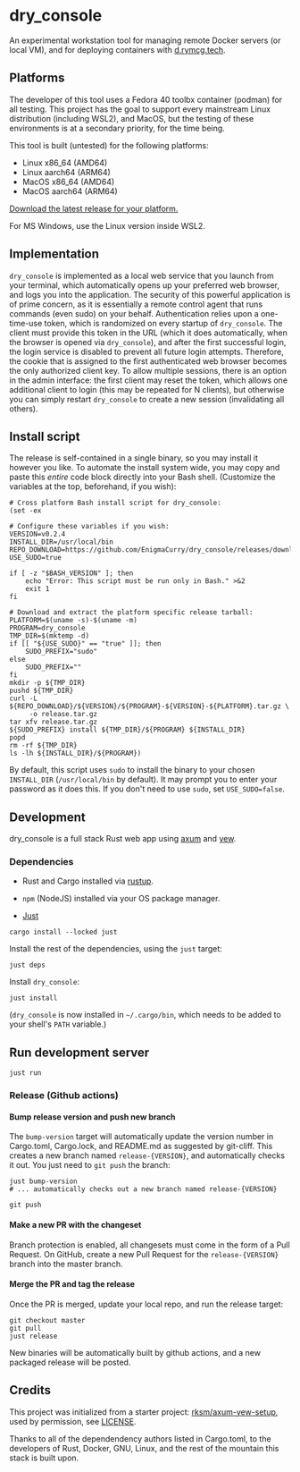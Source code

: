 # dry_console

An experimental workstation tool for managing remote Docker servers
(or local VM), and for deploying containers with
[d.rymcg.tech](d.rymcg.tech).

## Platforms

The developer of this tool uses a Fedora 40 toolbx container (podman)
for all testing. This project has the goal to support every mainstream
Linux distribution (including WSL2), and MacOS, but the testing of
these environments is at a secondary priority, for the time being.

This tool is built (untested) for the following platforms:

 * Linux x86_64 (AMD64)
 * Linux aarch64 (ARM64)
 * MacOS x86_64 (AMD64)
 * MacOS aarch64 (ARM64)

[Download the latest release for your platform.](https://github.com/EnigmaCurry/dry_console/releases)

For MS Windows, use the Linux version inside WSL2.

## Implementation

`dry_console` is implemented as a local web service that you launch
from your terminal, which automatically opens up your preferred web
browser, and logs you into the application. The security of this
powerful application is of prime concern, as it is essentially a
remote control agent that runs commands (even sudo) on your behalf.
Authentication relies upon a one-time-use token, which is randomized
on every startup of `dry_console`. The client must provide this token
in the URL (which it does automatically, when the browser is opened
via `dry_console`), and after the first successful login, the login
service is disabled to prevent all future login attempts. Therefore,
the cookie that is assigned to the first authenticated web browser
becomes the only authorized client key. To allow multiple sessions,
there is an option in the admin interface: the first client may reset
the token, which allows one additional client to login (this may be
repeated for N clients), but otherwise you can simply restart
`dry_console` to create a new session (invalidating all others).

## Install script

The release is self-contained in a single binary, so you may install it however you like.
To automate the install system wide, you may copy and paste this *entire* code block 
directly into your Bash shell. (Customize the variables at the top, beforehand, 
if you wish):

```
# Cross platform Bash install script for dry_console:
(set -ex

# Configure these variables if you wish:
VERSION=v0.2.4
INSTALL_DIR=/usr/local/bin
REPO_DOWNLOAD=https://github.com/EnigmaCurry/dry_console/releases/download
USE_SUDO=true

if [ -z "$BASH_VERSION" ]; then
    echo "Error: This script must be run only in Bash." >&2
    exit 1
fi

# Download and extract the platform specific release tarball:
PLATFORM=$(uname -s)-$(uname -m)
PROGRAM=dry_console
TMP_DIR=$(mktemp -d)
if [[ "${USE_SUDO}" == "true" ]]; then
    SUDO_PREFIX="sudo"
else
    SUDO_PREFIX=""
fi
mkdir -p ${TMP_DIR}
pushd ${TMP_DIR}
curl -L ${REPO_DOWNLOAD}/${VERSION}/${PROGRAM}-${VERSION}-${PLATFORM}.tar.gz \
     -o release.tar.gz
tar xfv release.tar.gz
${SUDO_PREFIX} install ${TMP_DIR}/${PROGRAM} ${INSTALL_DIR}
popd
rm -rf ${TMP_DIR}
ls -lh ${INSTALL_DIR}/${PROGRAM})
```

By default, this script uses `sudo` to install the binary to your
chosen `INSTALL_DIR` (`/usr/local/bin` by default). It may prompt you
to enter your password as it does this. If you don't need to use
`sudo`, set `USE_SUDO=false`.

## Development

dry_console is a full stack Rust web app using [axum](https://github.com/tokio-rs/axum) and [yew](https://yew.rs/). 

### Dependencies

 * Rust and Cargo installed via [rustup](https://rustup.rs/).

 * `npm` (NodeJS) installed via your OS package manager.

 * [Just](https://github.com/casey/just?tab=readme-ov-file#readme)
 
```
cargo install --locked just
```

Install the rest of the dependencies, using the `just` target:

```
just deps
```

Install `dry_console`:

```
just install
```

(`dry_console` is now installed in `~/.cargo/bin`, which needs to be
added to your shell's `PATH` variable.)

## Run development server

```
just run
```

### Release (Github actions)

#### Bump release version and push new branch

The `bump-version` target will automatically update the version number
in Cargo.toml, Cargo.lock, and README.md as suggested by git-cliff.
This creates a new branch named `release-{VERSION}`, and automatically
checks it out. You just need to `git push` the branch:

```
just bump-version
# ... automatically checks out a new branch named release-{VERSION}

git push
```

#### Make a new PR with the changeset

Branch protection is enabled, all changesets must come in the form of
a Pull Request. On GitHub, create a new Pull Request for the
`release-{VERSION}` branch into the master branch.

#### Merge the PR and tag the release

Once the PR is merged, update your local repo, and run the release
target:

```
git checkout master
git pull
just release
```

New binaries will be automatically built by github actions, and a new
packaged release will be posted.

## Credits

This project was initialized from a starter project:
[rksm/axum-yew-setup](https://github.com/rksm/axum-yew-setup), used by
permission, see [LICENSE](LICENSE).

Thanks to all of the dependendency authors listed in Cargo.toml, to
the developers of Rust, Docker, GNU, Linux, and the rest of the mountain
this stack is built upon.
